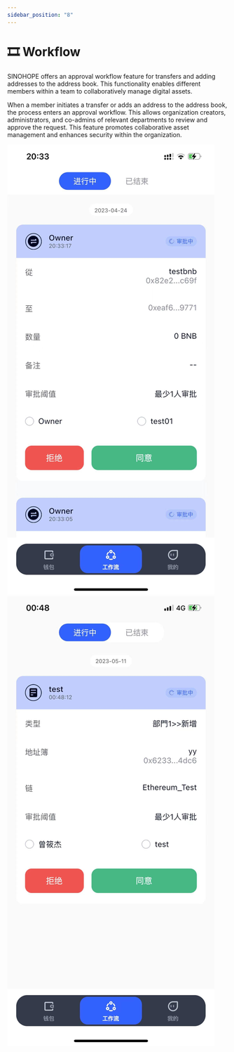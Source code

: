 ```yaml
---
sidebar_position: "8"
---
```

# 🎞 Workflow

SINOHOPE offers an approval workflow feature for transfers and adding addresses to the address book. This functionality enables different members within a team to collaboratively manage digital assets.

When a member initiates a transfer or adds an address to the address book, the process enters an approval workflow. This allows organization creators, administrators, and co-admins of relevant departments to review and approve the request. This feature promotes collaborative asset management and enhances security within the organization.



![](<../images/assets/image (75).png>)![](../images/assets/b90589eec6addf7a0934856fef478be.jpg)
